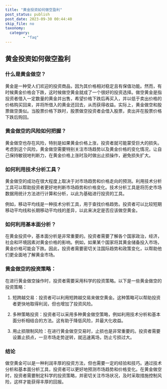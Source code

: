 ```yaml
---
title: "黄金投资如何做空盈利"
post_status: publish
post_date: 2023-09-30 00:44:40
skip_file: no
taxonomy:
  category:
        - "faq"
---
```


## 黄金投资如何做空盈利

### 什么是黄金做空？

黄金是一种受人们欢迎的投资商品，因为其价格相对稳定且有保值功能。然而，有时候黄金价格会下跌，这时候做空黄金就成了一个很好的投资选择。做空黄金是指投资者借入一定数量的黄金并出售，希望价格下跌后再买入，并以低于卖出价格的价格购买回来，并将所借入的黄金还回去，从而获得收益。实际上，黄金做空和股票做空类似。当股票价格下跌时，股票做空投资者会借入股票，卖出并在股票价格下跌后购回。

### 黄金做空的风险如何把握？

黄金做空也存在风险，特别是如果黄金价格上涨，投资者就可能蒙受巨大的损失。考虑到这个风险，黄金做空需要特别关注市场趋势以及黄金价格的变化情况，让自己保持敏锐地判断力，在黄金价格上涨时及时做出止损操作，避免损失扩大。

### 如何利用技术分析工具？

黄金做空的成功在很大程度上取决于对市场趋势和价格走向的预测。利用技术分析工具可以帮助投资者更好地判断市场趋势和价格变化。技术分析工具是将历史市场数据用统计方法进行计算和分析，以此为基础进行投资的工具。

例如，移动平均线是一种技术分析工具，用于查找价格趋势。投资者可以比较短期移动平均线和长期移动平均线的差异，以此来决定是否应该做空黄金。

### 如何利用基本面分析？

在黄金投资中，基本面分析是非常重要的。投资者需要了解各个国家政治，经济，社会和环境因素对黄金价格的影响。例如，如果某个国家将其黄金储备投入市场，黄金价格可能会下跌。因此，投资者需要密切关注国际趋势和政策变化，以帮助他们更全面地了解黄金市场。

### 黄金做空的投资策略：

在进行黄金做空操作时，投资者需要采用科学的投资策略。以下是一些黄金做空的投资策略：

1. 短跨越交易：投资者可以利用短跨越交易来做空黄金。这种策略可以帮助投资者更快地取得利润，但也增加了投资风险。

2. 多种策略投资：投资者可以采用多种黄金做空策略，例如利用技术分析和基本面分析相结合的方法。这有助于降低风险，并最大化收益。

3. 用止损限制风险：在进行黄金做空交易时，止损也是非常重要的。投资者需要设置止损点，一旦市场走势逆转，就迅速离场，防止亏损过大。

### 结论

做空黄金可以是一种利润丰厚的投资方法，但也需要一定的经验和技巧。通过技术分析和基本面分析工具，投资者可以更好地预测市场趋势和价格变化。在黄金做空时，投资者需要制定科学的投资策略，并密切关注市场状况，及时采取措施控制风险，这样才能获得丰厚的回报。

